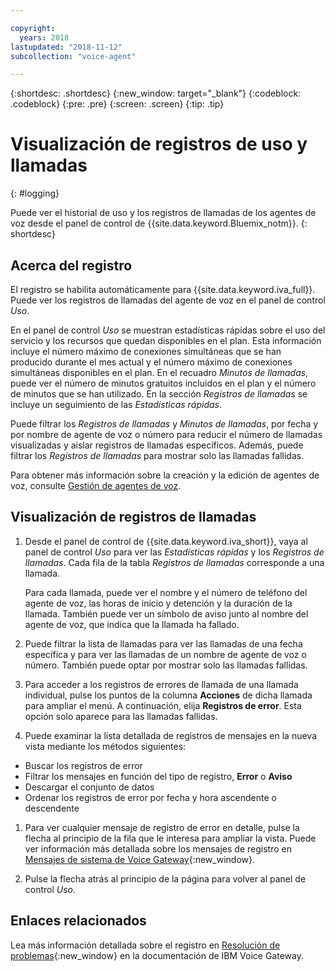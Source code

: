 ```yaml
---

copyright:
  years: 2018
lastupdated: "2018-11-12"
subcollection: "voice-agent"

---
```


{:shortdesc: .shortdesc}
{:new_window: target="_blank"}
{:codeblock: .codeblock}
{:pre: .pre}
{:screen: .screen}
{:tip: .tip}


# Visualización de registros de uso y llamadas
{: #logging}

Puede ver el historial de uso y los registros de llamadas de los agentes de voz desde el panel de control de {{site.data.keyword.Bluemix_notm}}.
{: shortdesc}

## Acerca del registro

El registro se habilita automáticamente para {{site.data.keyword.iva_full}}. Puede ver los registros de llamadas del agente de voz en el panel de control _Uso_.

En el panel de control _Uso_ se muestran estadísticas rápidas sobre el uso del servicio y los recursos que quedan disponibles en el plan. Esta información incluye el número máximo de conexiones simultáneas que se han producido durante el mes actual y el número máximo de conexiones simultáneas disponibles en el plan. En el recuadro _Minutos de llamadas_, puede ver el número de minutos gratuitos incluidos en el plan y el número de minutos que se han utilizado. En la sección _Registros de llamadas_ se incluye un seguimiento de las _Estadísticas rápidas_.

Puede filtrar los _Registros de llamadas_ y _Minutos de llamadas_, por fecha y por nombre de agente de voz o número para reducir el número de llamadas visualizadas y aislar registros de llamadas específicos. Además, puede filtrar los _Registros de llamadas_ para mostrar solo las llamadas fallidas.

Para obtener más información sobre la creación y la edición de agentes de voz, consulte [Gestión de agentes de voz](/docs/services/voice-agent?topic=voice-agent-managing).

##  Visualización de registros de llamadas

1. Desde el panel de control de {{site.data.keyword.iva_short}}, vaya al panel de control _Uso_ para ver las _Estadísticas rápidas_ y los _Registros de llamadas_. Cada fila de la tabla _Registros de llamadas_ corresponde a una llamada.

      Para cada llamada, puede ver el nombre y el número de teléfono del agente de voz, las horas de inicio y detención y la duración de la llamada. También puede ver un símbolo de aviso junto al nombre del agente de voz, que indica que la llamada ha fallado.

1.  Puede filtrar la lista de llamadas para ver las llamadas de una fecha específica y para ver las llamadas de un nombre de agente de voz o número. También puede optar por mostrar solo las llamadas fallidas.

1. Para acceder a los registros de errores de llamada de una llamada individual, pulse los puntos de la columna **Acciones** de dicha llamada para ampliar el menú. A continuación, elija **Registros de error**. Esta opción solo aparece para las llamadas fallidas.

1. Puede examinar la lista detallada de registros de mensajes en la nueva vista mediante los métodos siguientes:
  * Buscar los registros de error
  * Filtrar los mensajes en función del tipo de registro, **Error** o **Aviso**
  * Descargar el conjunto de datos
  * Ordenar los registros de error por fecha y hora ascendente o descendente

1. Para ver cualquier mensaje de registro de error en detalle, pulse la flecha al principio de la fila que le interesa para ampliar la vista. Puede ver información más detallada sobre los mensajes de registro en [Mensajes de sistema de Voice Gateway](https://www.ibm.com/support/knowledgecenter/SS4U29/messages.html){:new_window}.

1. Pulse la flecha atrás al principio de la página para volver al panel de control _Uso_.

## Enlaces relacionados
Lea más información detallada sobre el registro en [Resolución de problemas](https://www.ibm.com/support/knowledgecenter/SS4U29/troubleshooting.html){:new_window} en la documentación de IBM Voice Gateway.
